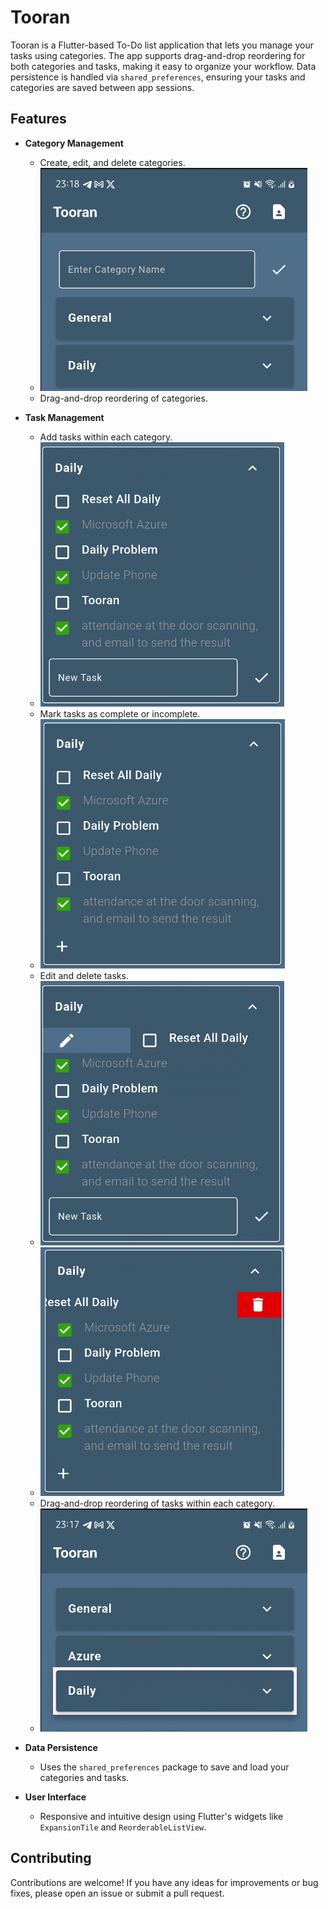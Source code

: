 # Tooran

Tooran is a Flutter-based To-Do list application that lets you manage your tasks using categories. The app supports drag-and-drop reordering for both categories and tasks, making it easy to organize your workflow. Data persistence is handled via `shared_preferences`, ensuring your tasks and categories are saved between app sessions.

## Features

- **Category Management**
  - Create, edit, and delete categories.
  - ![Category Management](README/image-6.png)
  - Drag-and-drop reordering of categories.

- **Task Management**
  - Add tasks within each category.
  - ![Add tasks](README/image-2.png)
  - Mark tasks as complete or incomplete.
  - ![Mark tasks](README/image-1.png)
  - Edit and delete tasks.
  - ![Edit tasks](README/image-3.png)
  - ![Delete tasks](README/image-4.png)
  - Drag-and-drop reordering of tasks within each category.
  - ![Reorder tasks](README/image-5.png)

- **Data Persistence**
  - Uses the `shared_preferences` package to save and load your categories and tasks.

- **User Interface**
  - Responsive and intuitive design using Flutter's widgets like `ExpansionTile` and `ReorderableListView`.

## Contributing

Contributions are welcome! If you have any ideas for improvements or bug fixes, please open an issue or submit a pull request.